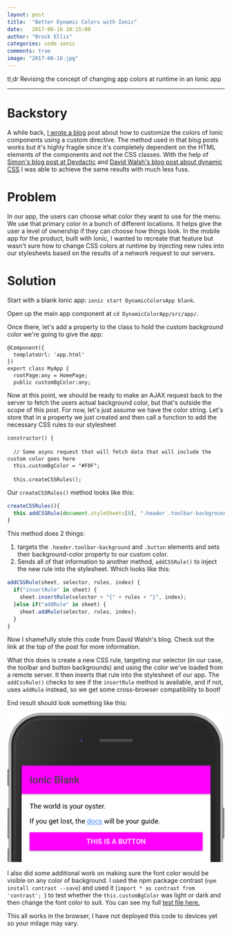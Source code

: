 ```yaml
---
layout: post
title:  "Better Dynamic Colors with Ionic"
date:   2017-06-16 10:15:00
author: "Brock Ellis"
categories: code ionic
comments: true
image: "2017-06-16.jpg"
---
```


tl;dr Revising the concept of changing app colors at runtime in an Ionic app

---

# Backstory

A while back, [I wrote a blog](http://thebrockellis.com/2016/11/03/Custom-titlebar-color-in-Ionic2) post about how to customize the colors of Ionic components using a custom directive. The method used in that blog posts works but it's highly fragile since it's completely dependent on the HTML elements of the components and not the CSS classes. With the help of [Simon's blog post at Devdactic](https://devdactic.com/dynamic-theming-ionic/) and [David Walsh's blog post about dynamic CSS](https://davidwalsh.name/add-rules-stylesheets) I was able to achieve the same results with much less fuss.

# Problem

In our app, the users can choose what color they want to use for the menu. We use that primary color in a bunch of different locations. It helps give the user a level of ownership if they can choose how things look. In the mobile app for the product, built with Ionic, I wanted to recreate that feature but wasn't sure how to change CSS colors at runtime by injecting new rules into our stylesheets based on the results of a network request to our servers.

# Solution

Start with a blank Ionic app: `ionic start DynamicColorsApp blank`.

Open up the main app component at `cd DynamicColorApp/src/app/`.

Once there, let's add a property to the class to hold the custom background color we're going to give the app:

```
@Component({
  templateUrl: 'app.html'
})
export class MyApp {
  rootPage:any = HomePage;
  public customBgColor:any;
```

Now at this point, we should be ready to make an AJAX request back to the server to fetch the users actual background color, but that's outside the scope of this post. For now, let's just assume we have the color string. Let's store that in a property we just created and then call a function to add the necessary CSS rules to our stylesheet

```
constructor() {

  // Some async request that will fetch data that will include the custom color goes here
  this.customBgColor = "#F0F";

  this.createCSSRules();
```

Our `createCSSRules()` method looks like this:

```javascript
createCSSRules(){
  this.addCSSRule(document.styleSheets[0], ".header .toolbar-background,  .button", `background-color: ${this.customBgColor}  !important;`, 1);
}
```

This method does 2 things:
1. targets the `.header.toolbar-background` and `.button` elements and sets their background-color property to our custom color.
2. Sends all of that information to another method, `addCSSRule()` to inject the new rule into the stylesheet. Which looks like this:

```javascript
addCSSRule(sheet, selector, rules, index) {
  if("insertRule" in sheet) {
    sheet.insertRule(selector + "{" + rules + "}", index);
  }else if("addRule" in sheet) {
    sheet.addRule(selector, rules, index);
  }
}
```

Now I shamefully stole this code from David Walsh's blog. Check out the link at the top of the post for more information.

What this does is create a new CSS rule, targeting our selector (in our case, the toolbar and button backgrounds) and using the color we've loaded from a remote server. It then inserts that rule into the stylesheet of our app. The `addCssRule()` checks to see if the `insertRule` method is available, and if not, uses `addRule` instead, so we get some cross-browser compatibility to boot!

End result should look something like this:

![dynamic colors](/blog/img/2017-06-16-1.png)

I also did some additional work on making sure the font color would be visible on any color of background. I used the npm package contrast (`npm install contrast --save`) and used it (`import * as contrast from 'contrast';
`) to test whether the `this.customBgColor` was light or dark and then change the font color to suit. You can see my full [test file here.](https://gist.github.com/TheBrockEllis/ebfa3741c07d6d586f02d4a44af608e8)

This all works in the browser, I have not deployed this code to devices yet so your milage may vary.
